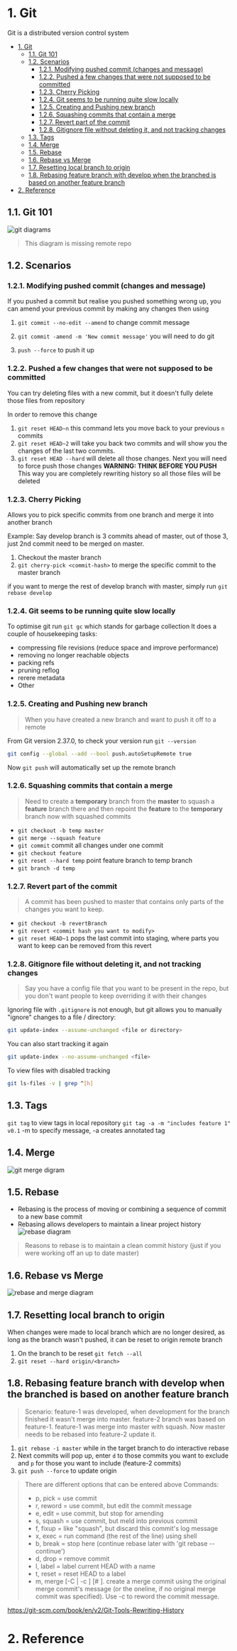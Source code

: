 # 1. Git

Git is a distributed version control system

- [1. Git](#1-git)
  - [1.1. Git 101](#11-git-101)
  - [1.2. Scenarios](#12-scenarios)
    - [1.2.1. Modifying pushed commit (changes and message)](#121-modifying-pushed-commit-changes-and-message)
    - [1.2.2. Pushed a few changes that were not supposed to be committed](#122-pushed-a-few-changes-that-were-not-supposed-to-be-committed)
    - [1.2.3. Cherry Picking](#123-cherry-picking)
    - [1.2.4. Git seems to be running quite slow locally](#124-git-seems-to-be-running-quite-slow-locally)
    - [1.2.5. Creating and Pushing new branch](#125-creating-and-pushing-new-branch)
    - [1.2.6. Squashing commits that contain a merge](#126-squashing-commits-that-contain-a-merge)
    - [1.2.7. Revert part of the commit](#127-revert-part-of-the-commit)
    - [1.2.8. Gitignore file without deleting it, and not tracking changes](#128-gitignore-file-without-deleting-it-and-not-tracking-changes)
  - [1.3. Tags](#13-tags)
  - [1.4. Merge](#14-merge)
  - [1.5. Rebase](#15-rebase)
  - [1.6. Rebase vs Merge](#16-rebase-vs-merge)
  - [1.7. Resetting local branch to origin](#17-resetting-local-branch-to-origin)
  - [1.8. Rebasing feature branch with develop when the branched is based on another feature branch](#18-rebasing-feature-branch-with-develop-when-the-branched-is-based-on-another-feature-branch)
- [2. Reference](#2-reference)

## 1.1. Git 101

![git diagrams](img/git.png)
> This diagram is missing remote repo

## 1.2. Scenarios

### 1.2.1. Modifying pushed commit (changes and message)

If you pushed a commit but realise you pushed something wrong up, you can amend your previous commit by making any changes then using

1. `git commit --no-edit --amend` to change commit message

2. `git commit -amend -m 'New commit message'` you will need to do git
3. `push --force` to push it up

### 1.2.2. Pushed a few changes that were not supposed to be committed

You can try deleting files with a new commit, but it doesn't fully delete those files from repository

In order to remove this change

1. `git reset HEAD~n` this command lets you move back to your previous `n` commits
2. `git reset HEAD~2` will take you back two commits and will show you the changes of the last two commits.
3. `git reset HEAD --hard` will delete all those changes.
Next you will need to force push those changes **WARNING: THINK BEFORE YOU PUSH**
This way you are completely rewriting history so all those files will be deleted

### 1.2.3. Cherry Picking

Allows you to pick specific commits from one branch and merge it into another branch

Example:
Say develop branch is 3 commits ahead of master, out of those 3, just 2nd commit need to be merged on master.

1. Checkout the master branch
2. `git cherry-pick <commit-hash>` to merge the specific commit to the master branch

if you want to merge the rest of develop branch with master, simply run `git rebase develop`

### 1.2.4. Git seems to be running quite slow locally

To optimise git run `git gc` which stands for garbage collection
It does a couple of housekeeping tasks:

- compressing file revisions (reduce space and improve performance)
- removing no longer reachable objects
- packing refs
- pruning reflog
- rerere metadata
- Other


### 1.2.5. Creating and Pushing new branch

> When you have created a new branch and want to push it off to a remote

From Git version 2.37.0, to check your version run `git --version`

```bash
git config --global --add --bool push.autoSetupRemote true
```

Now `git push` will automatically set up the remote branch

### 1.2.6. Squashing commits that contain a merge

> Need to create a **temporary** branch from the **master** to squash a **feature** branch there and then repoint the **feature** to the **temporary** branch now with squashed commits

- `git checkout -b temp master`
- `git merge --squash feature`
- `git commit` commit all changes under one commit
- `git checkout feature`
- `git reset --hard temp`  point feature branch to temp branch
- `git branch -d temp`

### 1.2.7. Revert part of the commit

> A commit has been pushed to master that contains only parts of the changes you want to keep. 

- `git checkout -b revertBranch`
- `git revert <commit hash you want to modify>`
- `git reset HEAD~1` pops the last commit into staging, where parts you want to keep can be removed from this revert

### 1.2.8. Gitignore file without deleting it, and not tracking changes

> Say you have a config file that you want to be present in the repo, but you don't want people to keep overriding it with their changes

Ignoring file with `.gitignore` is not enough, but git allows you to manually "ignore" changes to a file / directory:

```bash
git update-index --assume-unchanged <file or directory>
```

You can also start tracking it again

```bash
git update-index --no-assume-unchanged <file>
```

To view files with disabled tracking

```bash
git ls-files -v | grep ^[h]
```

## 1.3. Tags

`git tag` to view tags in local repository
`git tag -a -m "includes feature 1" v0.1` -m to specify message, -a creates annotated tag

## 1.4. Merge

![git merge digram](img/merge.png)

## 1.5. Rebase

- Rebasing is the process of moving or combining a sequence of commit to a new base commit
- Rebasing allows developers to maintain a linear project history
![rebase diagram](img/rebase.png)

> Reasons to rebase is to maintain a clean commit history (just if you were working off an up to date master)
>
## 1.6. Rebase vs Merge

![rebase and merge diagram](img/rebasevsmerge.png)

## 1.7. Resetting local branch to origin

When changes were made to local branch which are no longer desired, as long as the branch wasn't pushed, it can be reset to origin remote branch

1. On the branch to be reset `git fetch --all`
2. `git reset --hard origin/<branch>`

## 1.8. Rebasing feature branch with develop when the branched is based on another feature branch

> Scenario: feature-1 was developed, when development for the branch finished it wasn't merge into master. feature-2 branch was based on feature-1. feature-1 was merge into master with squash. Now master needs to be rebased into feature-2 update it.

1. `git rebase -i master` while in the target branch to do interactive rebase
2. Next commits will pop up, enter `d` to those commits you want to exclude and `p` for those you want to include (feature-2 commits)
3. `git push --force` to update origin

> There are different options that can be entered above
> Commands:
>
> - p, pick <commit> = use commit
> - r, reword <commit> = use commit, but edit the commit message
> - e, edit <commit> = use commit, but stop for amending
> - s, squash <commit> = use commit, but meld into previous commit
> - f, fixup <commit> = like "squash", but discard this commit's log message
> - x, exec <command> = run command (the rest of the line) using shell
> - b, break = stop here (continue rebase later with 'git rebase --continue')
> - d, drop <commit> = remove commit
> - l, label <label> = label current HEAD with a name
> - t, reset <label> = reset HEAD to a label
> - m, merge [-C <commit> | -c <commit>] <label> [# <oneline>]. create a merge commit using the original merge commit's message (or the oneline, if no original merge commit was specified). Use -c <commit> to reword the commit message.

https://git-scm.com/book/en/v2/Git-Tools-Rewriting-History

# 2. Reference